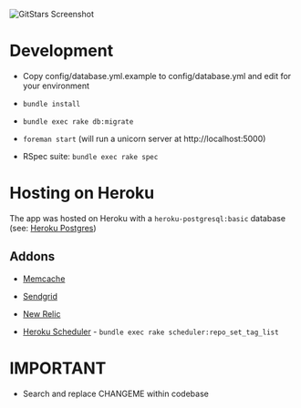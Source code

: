 ![GitStars Screenshot](https://raw.github.com/prashantrajan/gitstars-oss/master/app/assets/images/gitstars_screenshot_full_v2.png)


Development
============

* Copy config/database.yml.example to config/database.yml and edit for your environment

* `bundle install`

* `bundle exec rake db:migrate`

* `foreman start` (will run a unicorn server at http://localhost:5000)

* RSpec suite: `bundle exec rake spec`


Hosting on Heroku
=================

The app was hosted on Heroku with a `heroku-postgresql:basic` database (see: [Heroku Postgres](https://addons.heroku.com/heroku-postgresql))

Addons
------

* [Memcache](https://addons.heroku.com/memcache)

* [Sendgrid](https://addons.heroku.com/sendgrid)

* [New Relic](https://addons.heroku.com/newrelic)

* [Heroku Scheduler](https://addons.heroku.com/scheduler) - `bundle exec rake scheduler:repo_set_tag_list`


IMPORTANT
=========

* Search and replace CHANGEME within codebase
